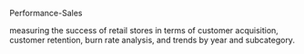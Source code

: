 Performance-Sales

measuring the success of retail stores in terms of customer acquisition, customer retention, burn rate analysis, and trends by year and subcategory.
